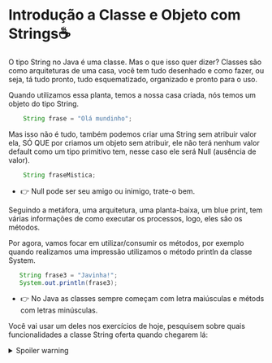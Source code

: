# Introdução a Classe e Objeto com Strings☕

O tipo String no Java é uma classe. Mas o que isso quer dizer?
Classes são como arquiteturas de uma casa, você tem tudo desenhado e como fazer, ou seja, tá tudo pronto, tudo esquematizado, organizado e pronto para o uso.

Quando utilizamos essa planta, temos a nossa casa criada, nós temos um objeto do tipo String.

```java
    String frase = "Olá mundinho";
```

Mas isso não é tudo, também podemos criar uma String sem atribuir valor ela, SÓ QUE por criamos um objeto sem atribuir, ele não terá nenhum valor default como um tipo primitivo tem, nesse caso ele será Null (ausência de valor). 

```java
    String fraseMistica;
```

- :point_right: Null pode ser seu amigo ou inimigo, trate-o bem.

Seguindo a metáfora, uma arquitetura, uma planta-baixa, um blue print, tem várias informações de como executar os processos, logo, eles são os métodos. 

Por agora, vamos focar em utilizar/consumir os métodos, por exemplo quando realizamos uma impressão utilizamos o método println da classe System.

```java
   String frase3 = "Javinha!";
   System.out.println(frase3);
```

- :point_right: No Java as classes sempre começam com letra maiúsculas e métods com letras minúsculas.

Você vai usar um deles nos exercícios de hoje, pesquisem sobre quais funcionalidades a classe String oferta quando chegarem lá:
 
<details>
 <summary>Spoiler warning</summary>
  
  ![image](https://i.pinimg.com/1200x/78/d6/8a/78d68a5864e2b229374dfc2df66ab31b.jpg)
</details>
  
